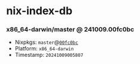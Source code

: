 # nix-index-db
### x86_64-darwin/master @ 241009.00fc0bc
- Nixpkgs: `master`@[`00fc0bc`](https://github.com/NixOS/nixpkgs/commit/00fc0bcff1ef8cc2177fa63ee09a17441b19d548)
- Platform: `x86_64-darwin`
- Timestamp: `20241009005807`
